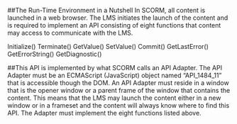 ##The Run-Time Environment in a Nutshell
In SCORM, all content is launched in a web browser. The LMS initiates the launch of the content and is required to implement an API consisting of eight functions that content may access to communicate with the LMS.

Initialize()
Terminate()
GetValue()
SetValue()
Commit()
GetLastError()
GetErrorString()
GetDiagnostic()

##This API is implemented by what SCORM calls an API Adapter. The API Adapter must be an ECMAScript (JavaScript) object named “API_1484_11” that is accessible though the DOM. An API Adapter must reside in a window that is the opener window or a parent frame of the window that contains the content. This means that the LMS may launch the content either in a new window or in a frameset and the content will always know where to find this API. The Adapter must implement the eight functions listed above.
